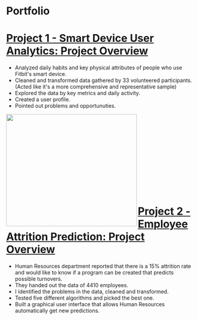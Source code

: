 # Portfolio

# [Project 1 - Smart Device User Analytics: Project Overview](https://github.com/kktsch/kktsch.github.io/tree/main/Project%201%20-%20Smart%20Device%20User%20Analytics)
* Analyzed daily habits and key physical attributes of people who use Fitbit's smart device.
* Cleaned and transformed data gathered by 33 volunteered participants. (Acted like it's a more comprehensive and representative sample)
* Explored the data by key metrics and daily activity.
* Created a user profile.
* Pointed out problems and opportunuties.

<img align="left" width="350" height="300" src="https://github.com/kktsch/kktsch.github.io/blob/main/images/Project1_correlation.png?raw=true">      
<br/><br/>
<br/><br/>
<br/><br/>
<br/><br/>
<br/><br/>
<br/><br/>

# [Project 2 - Employee Attrition Prediction: Project Overview](https://github.com/kktsch/kktsch.github.io/tree/main/Project%201%20-%20Smart%20Device%20User%20Analytics)
* Human Resources department reported that there is a 15% attrition rate and would like to know if a program can be created that predicts possible turnovers.
* They handed out the data of 4410 employees.
* I identified the problems in the data, cleaned and transformed.
* Tested five different algorithms and picked the best one.
* Built a graphical user interface that allows Human Resources automatically get new predictions.
